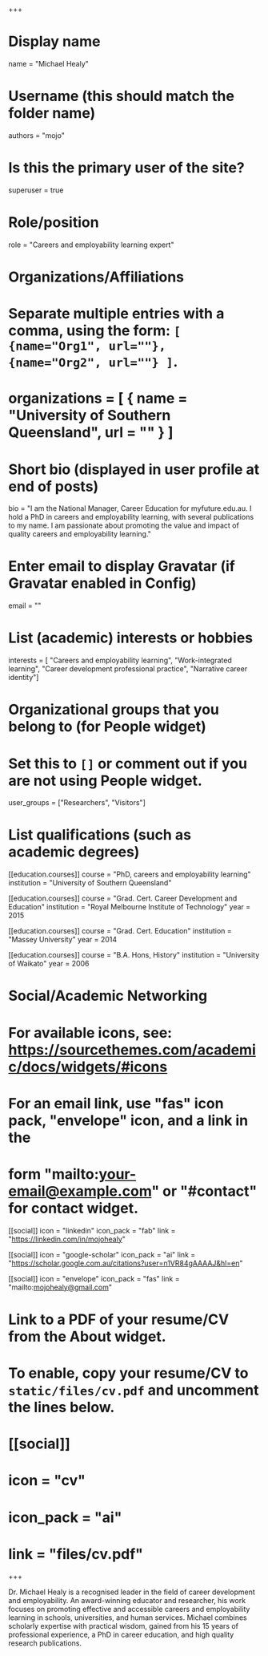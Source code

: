 +++
# Display name
name = "Michael Healy"

# Username (this should match the folder name)
authors = "mojo"

# Is this the primary user of the site?
superuser = true

# Role/position
role = "Careers and employability learning expert"

# Organizations/Affiliations
#   Separate multiple entries with a comma, using the form: `[ {name="Org1", url=""}, {name="Org2", url=""} ]`.
# organizations = [ { name = "University of Southern Queensland", url = "" } ]

# Short bio (displayed in user profile at end of posts)
bio = "I am the National Manager, Career Education for myfuture.edu.au. I hold a PhD in careers and employability learning, with several publications to my name. I am passionate about promoting the value and impact of quality careers and employability learning."

# Enter email to display Gravatar (if Gravatar enabled in Config)
email = ""

# List (academic) interests or hobbies
interests = [
  "Careers and employability learning",
  "Work-integrated learning",
  "Career development professional practice",
  "Narrative career identity"]

# Organizational groups that you belong to (for People widget)
#   Set this to `[]` or comment out if you are not using People widget.
user_groups = ["Researchers", "Visitors"]

# List qualifications (such as academic degrees)
[[education.courses]]
  course = "PhD, careers and employability learning"
  institution = "University of Southern Queensland"

[[education.courses]]
  course = "Grad. Cert. Career Development and Education"
  institution = "Royal Melbourne Institute of Technology"
  year = 2015

[[education.courses]]
  course = "Grad. Cert. Education"
  institution = "Massey University"
  year = 2014

[[education.courses]]
  course = "B.A. Hons, History"
  institution = "University of Waikato"
  year = 2006

# Social/Academic Networking
# For available icons, see: https://sourcethemes.com/academic/docs/widgets/#icons
#   For an email link, use "fas" icon pack, "envelope" icon, and a link in the
#   form "mailto:your-email@example.com" or "#contact" for contact widget.


[[social]]
  icon = "linkedin"
  icon_pack = "fab"
  link = "https://linkedin.com/in/mojohealy"

[[social]]
  icon = "google-scholar"
  icon_pack = "ai"
  link = "https://scholar.google.com.au/citations?user=n1VR84gAAAAJ&hl=en"

[[social]]
  icon = "envelope"
  icon_pack = "fas"
  link = "mailto:mojohealy@gmail.com"


# Link to a PDF of your resume/CV from the About widget.
# To enable, copy your resume/CV to `static/files/cv.pdf` and uncomment the lines below.
# [[social]]
#   icon = "cv"
#   icon_pack = "ai"
#   link = "files/cv.pdf"
+++

Dr. Michael Healy is a recognised leader in the field of career development and employability. An award-winning educator and researcher, his work focuses on promoting effective and accessible careers and employability learning in schools, universities, and human services. Michael combines scholarly expertise with practical wisdom, gained from his 15 years of professional experience, a PhD in career education, and high quality research publications. 